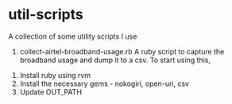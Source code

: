 util-scripts
============

A collection of some utility scripts I use


1) collect-airtel-broadband-usage.rb
A ruby script to capture the broadband usage and dump it to a csv. To start using this, 
1. Install ruby using rvm
2. Install the necessary gems - nokogiri, open-uri, csv
3. Update OUT_PATH

